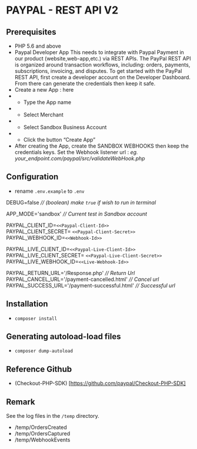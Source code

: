 # PAYPAL - REST API V2

## Prerequisites
- PHP 5.6 and above
- Paypal Developer App
This needs to integrate with Paypal Payment in our product (website,web-app,etc.) via REST APIs. The PayPal REST API is organized around transaction workflows, including: orders, payments, subscriptions, invoicing, and disputes. 
To get started with the PayPal REST API, first create a developer account on the Developer Dashboard. From there can generate the credentials then keep it safe.
- Create a new App : here
- - Type the App name
- - Select Merchant
- - Select Sandbox Business Account
- - Click the button “Create App”
- After creating the App, create the SANDBOX WEBHOOKS then keep the credentials keys. Set the Webhook listener url : 
 <i>eg. your_endpoint.com/paypal/src/validateWebHook.php</i>


## Configuration 
- rename `.env.example` to `.env`

DEBUG=false <i>// (boolean) make `true` if wish to run in terminal</i>

APP_MODE='sandbox' <i>// Current test in Sandbox account</i>

PAYPAL_CLIENT_ID=`<<Paypal-Client-Id>>` <br/>
PAYPAL_CLIENT_SECRET= `<<Paypal-Client-Secret>>` <br/>
PAYPAL_WEBHOOK_ID=`<<Webhook-Id>>` <br/>

PAYPAL_LIVE_CLIENT_ID=`<<Paypal-Live-Client-Id>>` <br/>
PAYPAL_LIVE_CLIENT_SECRET= `<<Paypal-Live-Client-Secret>>` <br/>
PAYPAL_LIVE_WEBHOOK_ID=`<<Live-Webhook-Id>>` <br/>

PAYPAL_RETURN_URL='/Response.php' <i> // Return Url</i> <br/>
PAYPAL_CANCEL_URL='/payment-cancelled.html' <i>// Cancel url </i> <br/>
PAYPAL_SUCCESS_URL='/payment-successful.html' <i>// Successful url </i> <br/>

## Installation
- `composer install`
## Generating autoload-load files
- `composer dump-autoload` 
## Reference Github
- (Checkout-PHP-SDK) [https://github.com/paypal/Checkout-PHP-SDK]
## Remark 
See the log files in the `/temp` directory.
- /temp/OrdersCreated
- /temp/OrdersCaptured
- /temp/WebhookEvents


